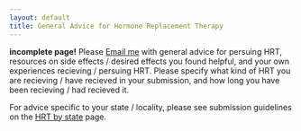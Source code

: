 ```yaml
---
layout: default
title: General Advice for Hormone Replacement Therapy
---
```


**incomplete page!**
Please [Email me](estone@middlebury.edu) with general advice for persuing HRT, resources on side effects / desired effects you found helpful, and your own experiences recieving / persuing HRT.
Please specify what kind of HRT you are recieving / have recieved in your submission, and how long you have been recieving / had recieved it. 

For advice specific to your state / locality, please see submission guidelines on the [HRT by state](statedirectory/statedirectory.md) page.
